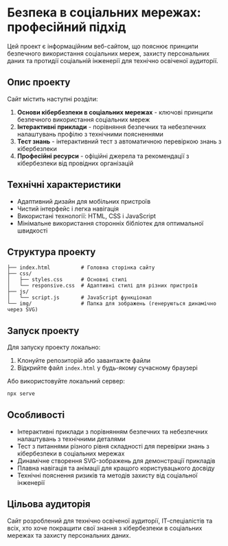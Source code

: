 # Безпека в соціальних мережах: професійний підхід

Цей проект є інформаційним веб-сайтом, що пояснює принципи безпечного використання соціальних мереж, захисту персональних даних та протидії соціальній інженерії для технічно освіченої аудиторії.

## Опис проекту

Сайт містить наступні розділи:

1. **Основи кібербезпеки в соціальних мережах** - ключові принципи безпечного використання соціальних мереж
2. **Інтерактивні приклади** - порівняння безпечних та небезпечних налаштувань профілю з технічними поясненнями
3. **Тест знань** - інтерактивний тест з автоматичною перевіркою знань з кібербезпеки
4. **Професійні ресурси** - офіційні джерела та рекомендації з кібербезпеки від провідних організацій

## Технічні характеристики

- Адаптивний дизайн для мобільних пристроїв
- Чистий інтерфейс і легка навігація
- Використані технології: HTML, CSS і JavaScript
- Мінімальне використання сторонніх бібліотек для оптимальної швидкості

## Структура проекту

```
├── index.html          # Головна сторінка сайту
├── css/
│   ├── styles.css      # Основні стилі
│   └── responsive.css  # Адаптивні стилі для різних пристроїв
├── js/
│   └── script.js       # JavaScript функціонал
└── img/                # Папка для зображень (генеруються динамічно через SVG)
```

## Запуск проекту

Для запуску проекту локально:

1. Клонуйте репозиторій або завантажте файли
2. Відкрийте файл `index.html` у будь-якому сучасному браузері

Або використовуйте локальний сервер:

```bash
npx serve
```

## Особливості

- Інтерактивні приклади з порівнянням безпечних та небезпечних налаштувань з технічними деталями
- Тест з питаннями різного рівня складності для перевірки знань з кібербезпеки в соціальних мережах
- Динамічне створення SVG-зображень для демонстрації прикладів
- Плавна навігація та анімації для кращого користувацького досвіду
- Технічні пояснення ризиків та методів захисту від соціальної інженерії

## Цільова аудиторія

Сайт розроблений для технічно освіченої аудиторії, ІТ-спеціалістів та всіх, хто хоче покращити свої знання з кібербезпеки в соціальних мережах та захисту персональних даних.